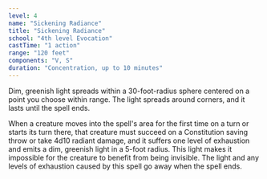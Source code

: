 ```yaml
---
level: 4
name: "Sickening Radiance"
title: "Sickening Radiance"
school: "4th level Evocation"
castTime: "1 action"
range: "120 feet"
components: "V, S"
duration: "Concentration, up to 10 minutes"
---
```


Dim, greenish light spreads within a 30-foot-radius sphere centered on a point you choose within range. The light spreads around corners, and it lasts until the spell ends.

When a creature moves into the spell's area for the first time on a turn or starts its turn there, that creature must succeed on a Constitution saving throw or take 4d10 radiant damage, and it suffers one level of exhaustion and emits a dim, greenish light in a 5-foot radius. This light makes it impossible for the creature to benefit from being invisible. The light and any levels of exhaustion caused by this spell go away when the spell ends.
